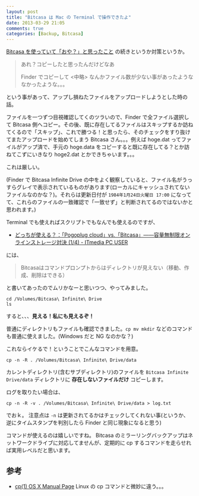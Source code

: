 ```yaml
---
layout: post
title: "Bitcasa は Mac の Terminal で操作できたよ"
date: 2013-03-29 21:05
comments: true
categories: [Backup, Bitcasa]
---
```

[Bitcasa を使っていて「おや？」と思ったこと](http://amay077.github.com/blog/2013/03/25/bitcasa-tips-1/) の続きというか対策というか。
<!--more-->
>あれ？コピーしたと思ったんだけどなあ
>
>Finder でコピーして <中略> なんかファイル数が少ない事があったようななかったような。。。

という事があって、アップし損ねたファイルをアップロードしようとした時の話。

ファイルを一つずつ目視確認してくのツラいので、Finder で全ファイル選択して Bitcasa 側へコピー。その後、既に存在してるファイルはスキップするか訪ねてくるので「スキップ」、これで勝つる！と思ったら、そのチェックをすり抜けてまたアップロードを始めてしまう Bitcasa さん。。。例えば hoge.dat ってファイルがアップ済で、手元の hoge.data をコピーすると既に存在してる？とか訪ねてこずにいきなり hoge2.dat とかできちゃいます。。。

これは厳しい。

(Finder で Bitcasa Infinite Drive の中をよく観察していると、ファイル名がうっすらグレイで表示されているものがあります(ローカルにキャッシュされてないファイルなのかな？)。それらは更新日付が ``1984年1月24日火曜日 17:00`` になってて、これらのファイルの一致確認で「一致せず」と判断されてるのではないかと思われます。)

Terminal でも使えればスクリプトでもなんでも使えるのですが、

* [どっちが使える？：「Pogoplug cloud」vs.「Bitcasa」――容量無制限オンラインストレージ対決 (1/4) - ITmedia PC USER](http://www.itmedia.co.jp/pcuser/articles/1302/14/news019.html)

には、

> Bitcasaはコマンドプロンプトからはディレクトリが見えない（移動、作成、削除はできる）

と書いてあったのでムリかなーと思いつつ、やってみました。

```
cd /Volumes/Bitcasa\ Infinite\ Drive
ls
```

すると、、、**見える！私にも見えるぞ！**

普通にディレクトリもファイルも確認できました。``cp mv mkdir``  などのコマンドも普通に使えました。(Windows だと NG なのかな？)

これならイケるで！ということでこんなコマンドを用意。

```
cp -n -R . /Volumes/Bitcasa\ Infinite\ Drive/data
```

カレントディレクトリ(含むサブディレクトリ)のファイルを ``Bitcasa Infinite Drive/data`` ディレクトリに **存在しないファイルだけ** コピーします。

ログを取りたい場合は、

```
cp -n -R -v . /Volumes/Bitcasa\ Infinite\ Drive/data > log.txt
```

でおｋ。
注意点は ``-n`` は更新されてるかはチェックしてくれない事(というか、逆にタイムスタンプを判別したら Finder と同じ現象になると思う)

コマンドが使えるのは嬉しいですね。
Bitcasa のミラーリングバックアップはネットワークドライブに対応してませんが、定期的に cp するコマンドを走らせれば実用レベルだと思います。

## 参考
* [cp(1) OS X Manual Page](http://developer.apple.com/library/mac/#documentation/Darwin/Reference/ManPages/man1/cp.1.html) Linux の cp コマンドと微妙に違う。。。